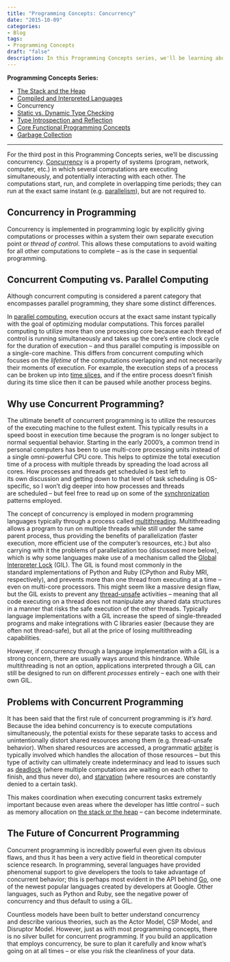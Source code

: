 ```yaml
---
title: "Programming Concepts: Concurrency"
date: "2015-10-09"
categories:
- Blog
tags:
- Programming Concepts
draft: "false"
description: In this Programming Concepts series, we'll be learning about concurrency.
---
```

**Programming Concepts Series:**

*   [The Stack and the Heap](/2014/10/programming-concepts-the-stack-and-the-heap/)
*   [Compiled and Interpreted Languages](/2015/07/programming-concepts-compiled-and-interpreted-languages/)
*   Concurrency
*   [Static vs. Dynamic Type Checking](/2015/11/programming-concepts-static-vs-dynamic-type-checking/)
*   [Type Introspection and Reflection](/2016/02/programming-concepts-type-introspection-and-reflection/)
*   [Core Functional Programming Concepts](/2016/12/core-functional-programming-concepts/)
*   [Garbage Collection](/2017/01/programming-concepts-garbage-collection/)

* * *

For the third post in this Programming Concepts series, we’ll be discussing concurrency. [Concurrency](https://en.wikipedia.org/wiki/Concurrency_(computer_science)) is a property of systems (program, network, computer, etc.) in which several computations are executing simultaneously, and potentially interacting with each other. The computations start, run, and complete in overlapping time periods; they can run at the exact same instant (e.g. [parallelism](https://en.wikipedia.org/wiki/Parallel_computing)), but are not required to.

Concurrency in Programming
--------------------------

Concurrency is implemented in programming logic by explicitly giving computations or processes within a system their own separate execution point or _thread of control_. This allows these computations to avoid waiting for all other computations to complete – as is the case in sequential programming.

Concurrent Computing vs. Parallel Computing
-------------------------------------------

Although concurrent computing is considered a parent category that encompasses parallel programming, they share some distinct differences.

In [parallel computing](https://en.wikipedia.org/wiki/Parallel_computing), execution occurs at the exact same instant typically with the goal of optimizing modular computations. This forces parallel computing to utilize more than one processing core because each thread of control is running simultaneously and takes up the core’s entire clock cycle for the duration of execution – and thus parallel computing is impossible on a single-core machine. This differs from concurrent computing which focuses on the _lifetime_ of the computations overlapping and not necessarily their moments of execution. For example, the execution steps of a process can be broken up into [time slices](https://en.wikipedia.org/wiki/Time-sharing), and if the entire process doesn’t finish during its time slice then it can be paused while another process begins.

Why use Concurrent Programming?
-------------------------------

The ultimate benefit of concurrent programming is to utilize the resources of the executing machine to the fullest extent. This typically results in a speed boost in execution time because the program is no longer subject to normal sequential behavior. Starting in the early 2000’s, a common trend in personal computers has been to use multi-core processing units instead of a single omni-powerful CPU core. This helps to optimize the total execution time of a process with multiple threads by spreading the load across all cores. How processes and threads get scheduled is best left to its own discussion and getting down to that level of task scheduling is OS-specific, so I won’t dig deeper into how processes and threads are scheduled – but feel free to read up on some of the [synchronization](https://en.wikipedia.org/wiki/Synchronization_%28computer_science%29) patterns employed.

The concept of concurrency is employed in modern programming languages typically through a process called [multithreading](https://en.wikipedia.org/wiki/Thread_(computing)#Multithreading). Multithreading allows a program to run on multiple threads while still under the same parent process, thus providing the benefits of parallelization (faster execution, more efficient use of the computer’s resources, etc.) but also carrying with it the problems of parallelization too (discussed more below), which is why some languages make use of a mechanism called the [Global Interpreter Lock](https://en.wikipedia.org/wiki/Global_Interpreter_Lock) (GIL). The GIL is found most commonly in the standard implementations of Python and Ruby (CPython and Ruby MRI, respectively), and prevents more than one thread from executing at a time – even on multi-core processors. This might seem like a massive design flaw, but the GIL exists to prevent any [thread-unsafe](https://en.wikipedia.org/wiki/Thread_safety) activities – meaning that all code executing on a thread does not manipulate any shared data structures in a manner that risks the safe execution of the other threads. Typically language implementations with a GIL increase the speed of single-threaded programs and make integrations with C libraries easier (because they are often not thread-safe), but all at the price of losing multithreading capabilities.

However, if concurrency through a language implementation with a GIL is a strong concern, there are usually ways around this hindrance. While multithreading is not an option, applications interpreted through a GIL can still be designed to run on different _processes_ entirely – each one with their own GIL.

Problems with Concurrent Programming
------------------------------------

It has been said that the first rule of concurrent programming is _it’s hard_. Because the idea behind concurrency is to execute computations simultaneously, the potential exists for these separate tasks to access and unintentionally distort shared resources among them (e.g. thread-unsafe behavior). When shared resources are accessed, a programmatic [arbiter](https://en.wikipedia.org/wiki/Arbiter_(electronics)) is typically involved which handles the allocation of those resources – but this type of activity can ultimately create indeterminacy and lead to issues such as [deadlock](https://en.wikipedia.org/wiki/Deadlock "Deadlock") (where multiple computations are waiting on each other to finish, and thus never do), and [starvation](https://en.wikipedia.org/wiki/Resource_starvation "Resource starvation") (where resources are constantly denied to a certain task).

This makes coordination when executing concurrent tasks extremely important because even areas where the developer has little control – such as memory allocation on [the stack or the heap](/2014/10/programming-concepts-the-stack-and-the-heap/) – can become indeterminate.

The Future of Concurrent Programming
------------------------------------

Concurrent programming is incredibly powerful even given its obvious flaws, and thus it has been a very active field in theoretical computer science research. In programming, several languages have provided phenomenal support to give developers the tools to take advantage of concurrent behavior; this is perhaps most evident in the API behind [Go](https://golang.org/), one of the newest popular languages created by developers at Google. Other languages, such as Python and Ruby, see the negative power of concurrency and thus default to using a GIL.

Countless models have been built to better understand concurrency and describe various theories, such as the Actor Model, CSP Model, and Disruptor Model. However, just as with most programming concepts, there is no silver bullet for concurrent programming. If you build an application that employs concurrency, be sure to plan it carefully and know what’s going on at all times – or else you risk the cleanliness of your data.
